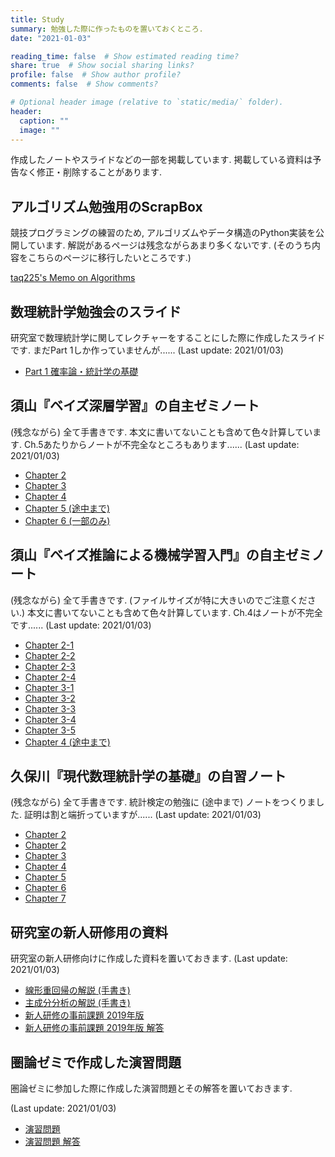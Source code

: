 ```yaml
---
title: Study
summary: 勉強した際に作ったものを置いておくところ.
date: "2021-01-03"

reading_time: false  # Show estimated reading time?
share: true  # Show social sharing links?
profile: false  # Show author profile?
comments: false  # Show comments?

# Optional header image (relative to `static/media/` folder).
header:
  caption: ""
  image: ""
---
```


作成したノートやスライドなどの一部を掲載しています.
掲載している資料は予告なく修正・削除することがあります.

## アルゴリズム勉強用のScrapBox

競技プログラミングの練習のため, アルゴリズムやデータ構造のPython実装を公開しています.
解説があるページは残念ながらあまり多くないです.
(そのうち内容をこちらのページに移行したいところです.)

[taq225's Memo on Algorithms](https://scrapbox.io/taq225algo/)

## 数理統計学勉強会のスライド
研究室で数理統計学に関してレクチャーをすることにした際に作成したスライドです.
まだPart 1しか作っていませんが......
(Last update: 2021/01/03)

- [Part 1 確率論・統計学の基礎](mathematical_statistics/part1.pdf)

## 須山『ベイズ深層学習』の自主ゼミノート
(残念ながら) 全て手書きです.
本文に書いてないことも含めて色々計算しています.
Ch.5あたりからノートが不完全なところもあります......
(Last update: 2021/01/03)

- [Chapter 2](bayesian_dl/ch2.pdf)
- [Chapter 3](bayesian_dl/ch3.pdf)
- [Chapter 4](bayesian_dl/ch4.pdf)
- [Chapter 5 (途中まで)](bayesian_dl/ch5.pdf)
- [Chapter 6 (一部のみ)](bayesian_dl/ch6.pdf)

## 須山『ベイズ推論による機械学習入門』の自主ゼミノート
(残念ながら) 全て手書きです.
(ファイルサイズが特に大きいのでご注意ください.)
本文に書いてないことも含めて色々計算しています.
Ch.4はノートが不完全です......
(Last update: 2021/01/03)

- [Chapter 2-1](bayesian_ml/ch2-1.pdf)
- [Chapter 2-2](bayesian_ml/ch2-2.pdf)
- [Chapter 2-3](bayesian_ml/ch2-3.pdf)
- [Chapter 2-4](bayesian_ml/ch2-4.pdf)
- [Chapter 3-1](bayesian_ml/ch3-1.pdf)
- [Chapter 3-2](bayesian_ml/ch3-2.pdf)
- [Chapter 3-3](bayesian_ml/ch3-3.pdf)
- [Chapter 3-4](bayesian_ml/ch3-4.pdf)
- [Chapter 3-5](bayesian_ml/ch3-5.pdf)
- [Chapter 4 (途中まで)](bayesian_ml/ch4.pdf)

## 久保川『現代数理統計学の基礎』の自習ノート
(残念ながら) 全て手書きです.
統計検定の勉強に (途中まで) ノートをつくりました.
証明は割と端折っていますが......
(Last update: 2021/01/03)

- [Chapter 2](math_stat/ch1.pdf)
- [Chapter 2](math_stat/ch2.pdf)
- [Chapter 3](math_stat/ch3.pdf)
- [Chapter 4](math_stat/ch4.pdf)
- [Chapter 5](math_stat/ch5.pdf)
- [Chapter 6](math_stat/ch6.pdf)
- [Chapter 7](math_stat/ch7.pdf)

## 研究室の新人研修用の資料
研究室の新人研修向けに作成した資料を置いておきます.
(Last update: 2021/01/03)

- [線形重回帰の解説 (手書き)](new_comer/mlr.pdf)
- [主成分分析の解説 (手書き)](new_comer/pca.pdf)
- [新人研修の事前課題 2019年版](new_comer/assignment.pdf)
- [新人研修の事前課題 2019年版 解答](new_comer/answer.pdf)

## 圏論ゼミで作成した演習問題
圏論ゼミに参加した際に作成した演習問題とその解答を置いておきます.

(Last update: 2021/01/03)

- [演習問題](cat_seminar/exercise.pdf)
- [演習問題 解答](cat_seminar/answer.pdf)
